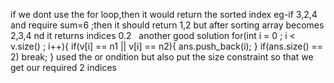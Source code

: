 if we dont use the for loop,then it would return the sorted index
eg-if 3,2,4 and require sum=6 ;then it should return 1,2
but after sorting array becomes 2,3,4 nd it returns indices 0.2
​
​
another good solution
for(int i = 0 ; i < v.size() ; i++){
if(v[i] == n1 || v[i] == n2){
ans.push_back(i);
}
if(ans.size() == 2) break;
}
used the or ondition but also put the size constraint so that we get our required 2 indices